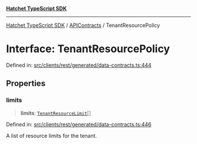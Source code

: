 [**Hatchet TypeScript SDK**](../../../../README.md)

***

[Hatchet TypeScript SDK](../../../../README.md) / [APIContracts](../README.md) / TenantResourcePolicy

# Interface: TenantResourcePolicy

Defined in: [src/clients/rest/generated/data-contracts.ts:444](https://github.com/hatchet-dev/hatchet/blob/0288a24f2e9f14787135b399bd47182f4d1260d9/sdks/typescript/src/clients/rest/generated/data-contracts.ts#L444)

## Properties

### limits

> **limits**: [`TenantResourceLimit`](TenantResourceLimit.md)[]

Defined in: [src/clients/rest/generated/data-contracts.ts:446](https://github.com/hatchet-dev/hatchet/blob/0288a24f2e9f14787135b399bd47182f4d1260d9/sdks/typescript/src/clients/rest/generated/data-contracts.ts#L446)

A list of resource limits for the tenant.
